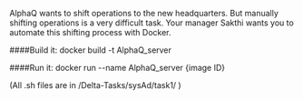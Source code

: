 AlphaQ wants to shift operations to the new headquarters. But manually shifting operations is a very difficult task. Your manager Sakthi wants you to automate this shifting process with Docker.

####Build it: docker build -t AlphaQ_server

####Run it:   docker run --name AlphaQ_server {image ID}

(All .sh files are in /Delta-Tasks/sysAd/task1/ )
